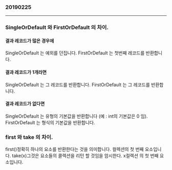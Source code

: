 ### 20190225
---
### SingleOrDefault 와 FirstOrDefault 의 차이.

#### 결과 레코드가 많은 경우에
SingleOrDefault 는 예외를 던집니다.
FirstOrDefault 는 첫번째 레코드를 반환합니다.

#### 결과 레코드가 1개라면
SingleOrDefault 는 그 레코드를 반환합니다.
FirstOrDefault 는 그 레코드를 반환합니다.

#### 결과 레코드가 없다면
SingleOrDefault 는 유형의 기본값을 반환합니다 (예 : int의 기본값은 0 임).
FirstOrDefault 는 형식의 기본값을 반환합니다.

### first 와 take 의 차이.
first()정확히 하나의 요소를 반환한다는 것을 의미합니다. 컬렉션의 첫 번째 요소입니다.
take(x)그것은 요소들의 콜렉션을 리턴 할 것임을 암시한다. x컬렉션 의 첫 번째 요소입니다.
